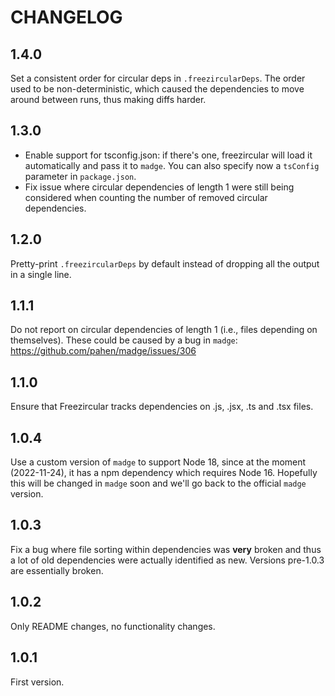# CHANGELOG

## 1.4.0

Set a consistent order for circular deps in `.freezircularDeps`. The order used to be
non-deterministic, which caused the dependencies to move around between runs, thus making
diffs harder.

## 1.3.0

- Enable support for tsconfig.json: if there's one, freezircular will load it automatically
  and pass it to `madge`. You can also specify now a `tsConfig` parameter in `package.json`.
- Fix issue where circular dependencies of length 1 were still being considered when
  counting the number of removed circular dependencies.

## 1.2.0

Pretty-print `.freezircularDeps` by default instead of dropping all the output in a single
line.

## 1.1.1

Do not report on circular dependencies of length 1 (i.e., files depending on themselves).
These could be caused by a bug in `madge`: https://github.com/pahen/madge/issues/306

## 1.1.0

Ensure that Freezircular tracks dependencies on .js, .jsx, .ts and .tsx files.

## 1.0.4

Use a custom version of `madge` to support Node 18, since at the moment (2022-11-24), it has
a npm dependency which requires Node 16. Hopefully this will be changed in `madge` soon and
we'll go back to the official `madge` version.

## 1.0.3

Fix a bug where file sorting within dependencies was **very** broken and thus a lot of old
dependencies were actually identified as new. Versions pre-1.0.3 are essentially broken.

## 1.0.2

Only README changes, no functionality changes.

## 1.0.1

First version.

